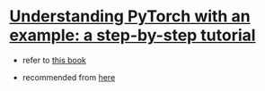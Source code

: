 # [Understanding PyTorch with an example: a step-by-step tutorial](https://towardsdatascience.com/understanding-pytorch-with-an-example-a-step-by-step-tutorial-81fc5f8c4e8e)

* refer to [this book](https://leanpub.com/pytorch/) 

* recommended from [here](https://youtu.be/2n_uoGOPoVk) 

  


